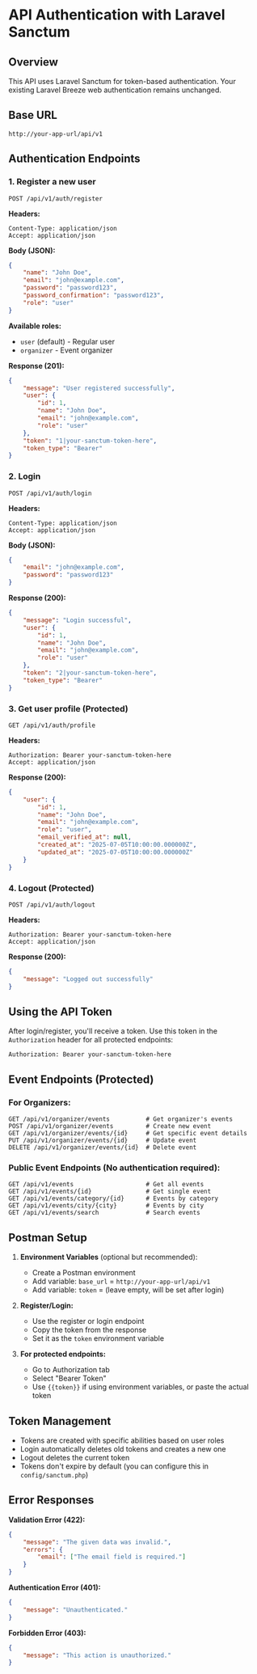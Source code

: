 # API Authentication with Laravel Sanctum

## Overview

This API uses Laravel Sanctum for token-based authentication. Your existing Laravel Breeze web authentication remains unchanged.

## Base URL

```
http://your-app-url/api/v1
```

## Authentication Endpoints

### 1. Register a new user

```http
POST /api/v1/auth/register
```

**Headers:**

```
Content-Type: application/json
Accept: application/json
```

**Body (JSON):**

```json
{
    "name": "John Doe",
    "email": "john@example.com",
    "password": "password123",
    "password_confirmation": "password123",
    "role": "user"
}
```

**Available roles:**

-   `user` (default) - Regular user
-   `organizer` - Event organizer

**Response (201):**

```json
{
    "message": "User registered successfully",
    "user": {
        "id": 1,
        "name": "John Doe",
        "email": "john@example.com",
        "role": "user"
    },
    "token": "1|your-sanctum-token-here",
    "token_type": "Bearer"
}
```

### 2. Login

```http
POST /api/v1/auth/login
```

**Headers:**

```
Content-Type: application/json
Accept: application/json
```

**Body (JSON):**

```json
{
    "email": "john@example.com",
    "password": "password123"
}
```

**Response (200):**

```json
{
    "message": "Login successful",
    "user": {
        "id": 1,
        "name": "John Doe",
        "email": "john@example.com",
        "role": "user"
    },
    "token": "2|your-sanctum-token-here",
    "token_type": "Bearer"
}
```

### 3. Get user profile (Protected)

```http
GET /api/v1/auth/profile
```

**Headers:**

```
Authorization: Bearer your-sanctum-token-here
Accept: application/json
```

**Response (200):**

```json
{
    "user": {
        "id": 1,
        "name": "John Doe",
        "email": "john@example.com",
        "role": "user",
        "email_verified_at": null,
        "created_at": "2025-07-05T10:00:00.000000Z",
        "updated_at": "2025-07-05T10:00:00.000000Z"
    }
}
```

### 4. Logout (Protected)

```http
POST /api/v1/auth/logout
```

**Headers:**

```
Authorization: Bearer your-sanctum-token-here
Accept: application/json
```

**Response (200):**

```json
{
    "message": "Logged out successfully"
}
```

## Using the API Token

After login/register, you'll receive a token. Use this token in the `Authorization` header for all protected endpoints:

```
Authorization: Bearer your-sanctum-token-here
```

## Event Endpoints (Protected)

### For Organizers:

```http
GET /api/v1/organizer/events          # Get organizer's events
POST /api/v1/organizer/events         # Create new event
GET /api/v1/organizer/events/{id}     # Get specific event details
PUT /api/v1/organizer/events/{id}     # Update event
DELETE /api/v1/organizer/events/{id}  # Delete event
```

### Public Event Endpoints (No authentication required):

```http
GET /api/v1/events                    # Get all events
GET /api/v1/events/{id}               # Get single event
GET /api/v1/events/category/{id}      # Events by category
GET /api/v1/events/city/{city}        # Events by city
GET /api/v1/events/search             # Search events
```

## Postman Setup

1. **Environment Variables** (optional but recommended):

    - Create a Postman environment
    - Add variable: `base_url` = `http://your-app-url/api/v1`
    - Add variable: `token` = (leave empty, will be set after login)

2. **Register/Login:**

    - Use the register or login endpoint
    - Copy the token from the response
    - Set it as the `token` environment variable

3. **For protected endpoints:**
    - Go to Authorization tab
    - Select "Bearer Token"
    - Use `{{token}}` if using environment variables, or paste the actual token

## Token Management

-   Tokens are created with specific abilities based on user roles
-   Login automatically deletes old tokens and creates a new one
-   Logout deletes the current token
-   Tokens don't expire by default (you can configure this in `config/sanctum.php`)

## Error Responses

**Validation Error (422):**

```json
{
    "message": "The given data was invalid.",
    "errors": {
        "email": ["The email field is required."]
    }
}
```

**Authentication Error (401):**

```json
{
    "message": "Unauthenticated."
}
```

**Forbidden Error (403):**

```json
{
    "message": "This action is unauthorized."
}
```

